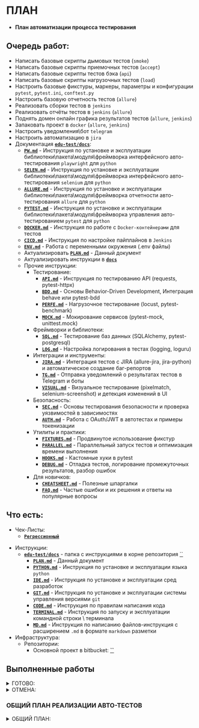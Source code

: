 # **ПЛАН**
* **План автоматизации процесса тестирования**

## **Очередь работ:**
* Написать базовые скрипты дымовых тестов (`smoke`)
* Написать базовые скрипты приемочных тестов (`accept`)
* Написать базовые скрипты тестов бэка (`api`)
* Написать базовые скрипты нагрузочных тестов (`load`)
* Настроить базовые фикстуры, маркеры, параметры и конфигурации `pytest`, `pytest.ini`, `conftest.py`
* Настроить базовую отчетность тестов (`allure`)
* Реализовать сборки тестов в `jenkins`
* Реализовать отчёты тестов в `jenkins` (`allure`)
* Поднять домен онлайн графика результатов тестов (`allure`, `jenkins`)
* Запаковать проект в `docker` (`allure`, `jenkins`)
* Настроить уведомления\бот `telegram`
* Настроить автоматизацию в `jira`
* Документация [**`edu-test/docs`**]():
  * [**`PW.md`**]() - Инструкция по установке и эксплуатации библиотеки\пакета\модуля\фреймворка интерфейсного авто-тестирования `playwright` для `python`
  * [**`SELEN.md`**]() - Инструкция по установке и эксплуатации библиотеки\пакета\модуля\фреймворка интерфейсного авто-тестирования `selenium` для `python`
  * [**`ALLURE.md`**]() - Инструкция по установке и эксплуатации библиотеки\пакета\модуля\фреймворка отчетности авто-тестирования `allure` для `python`
  * [**`PYTEST.md`**]() - Инструкция по установке и эксплуатации библиотеки\пакета\модуля\фреймворка управления авто-тестированием `pytest` для `python`
  * [**`DOCKER.md`**]() - Инструкция по работе с `Docker-контейнерами` для тестов
  * [**`CICD.md`**]() - Инструкция по настройке пайплайнов в `Jenkins`
  * [**`ENV.md`**]() - Работа с переменными окружения (.env файлы)
  * Актуализировать [**`PLAN.md`**]() - Данный документ
  * Актуализировать инструкции в [**`docs`**]()
  * Прочие инструкции:
    * Тестирование:
      * [**`API.md`**]() - Инструкция по тестированию API (requests, pytest-httpx)
      * [**`BDD.md`**]() - Основы Behavior-Driven Development, Интеграция behave или pytest-bdd
      * [**`PERFE.md`**]() - Нагрузочное тестирование (locust, pytest-benchmark)
      * [**`MOCK.md`**]() - Мокирование сервисов (pytest-mock, unittest.mock)
    * Фреймворки и библиотеки:
      * [**`SQL.md`**]() - Тестирование баз данных (SQLAlchemy, pytest-postgresql)
      * [**`LOG.md`**]() - Настройка логирования в тестах (logging, loguru)
    * Интеграции и инструменты:
      * [**`JIRA.md`**]() - Интеграция тестов с JIRA (allure-jira, jira-python) и автоматическое создание баг-репортов
      * [**`TG.md`**]() - Отправка уведомлений о результатах тестов в Telegram и боты
      * [**`VISUAL.md`**]() - Визуальное тестирование (pixelmatch, selenium-screenshot) и детекция изменений в UI
    * Безопасность:
      * [**`SEC.md`**]() - Основы тестирования безопасности и проверка уязвимостей в зависимостях
      * [**`AUTH.md`**]() - Работа с OAuth/JWT в автотестах и примеры токенизации
    * Утилиты и практики:
      * [**`FIXTURES.md`**]() - Продвинутое использование фикстур
      * [**`PARALLEL.md`**]() - Параллельный запуск тестов и оптимизация времени выполнения
      * [**`HOOKS.md`**]() - Кастомные хуки в pytest
      * [**`DEBUG.md`**]() - Отладка тестов, логирование промежуточных результатов, разбор ошибок
    * Для новичков:
      * [**`CHEATSHEET.md`**]() - Полезные шпаргалки
      * [**`FAQ.md`**]() - Частые ошибки и их решения и ответы на популярные вопросы

## **Что есть:**
- Чек-Листы:
  - [**`Регрессионный`**]()
* Инструкции:
  * [**`edu-test/docs`**]() - папка с инструкциями в корне репозитория [``]()
    * [**`PLAN.md`**]() - Данный документ
    * [**`PYTHON.md`**]() - Инструкция по установке и эксплуатации языка `python`
    * [**`IDE.md`**]() - Инструкция по установке и эксплуатации сред разработок
    * [**`GIT.md`**]() - Инструкция по установке и эксплуатации системы управления версиями `git`
    * [**`CODE.md`**]() - Инструкция по правилам написания кода
    * [**`TERMINAL.md`**]() - Инструкция по запуску и эксплуатации командной строки \ терминала
    * [**`MD.md`**]() - Инструкция по написанию файлов-инструкция с расширением `.md` в формате `markdown` разметки
* Инфраструктура:
  * Репозитории: 
    * Основной проект в bitbucket: [**``**]()

## **Выполненные работы**
<details><summary>ГОТОВО:</summary><p>

1. `15.07.25` Создать проект авто-тестов `edu-test`
2. `16.07.25` Разработать архитектуру проекта `edu-test`
3. `16.07.25` Написать описание и инструкции (`PLAN.md`, `ARCH.md`)
4. `17.07.25` Написать описание и инструкции (`README.md`, `.gitignore`, `requirements.txt`)
5. `18.07.25` Создание директорий (`page`, `test`, `config`, `docs`, `utils`)
6. `19.07.25` Написать доп инструкций (папка `docs`, `GIT.md`, `CODE.md`)
7. `24.07.25` Написать доп инструкций (`MD.md`, `IDE.md`)
8. `25.07.25` Выделение репозитория `edu-test`
9. `26.07.25` Настройка конфигурации (`conftest.py`, `pytest.ini`)
10. `27.08.25` Написать базовые скрипты дымовых тестов (`smoke`)
11. `28.08.25` Написать доп инструкций (`TERMINAL.md`)
12. `06.09.25` Написать доп инструкций (`PYTHON.md`)
13. `06.09.25` Выделение репозитория от шаблона `edu-test` под проект
14. `07.09.25` Отладить базовые скрипты дымовых тестов (`smoke`)
</p></details>

<details><summary>ОТМЕНА:</summary><p>

</p></details>

### **ОБЩИЙ ПЛАН РЕАЛИЗАЦИИ АВТО-ТЕСТОВ**
<details><summary>ОБЩИЙ ПЛАН:</summary><p>

#### Процессы и задачи тестирования
* Разработка плана автоматизации (`PLAN.md` - мы тут)
* Актуализация тест-кейсов и чек-листов (добавление нового и улучшенного функционала из новых версий - в конце спринта)
* Написание авто-тестов по тест-кейсам после выполнения ручного тестирования задачи с новой или улучшенной функциональностью
* Слитие изменений скриптов в соответствующую ветку и использование новых тестов в ретесте и регрессе
#### Документация тестирования (необходимая)
* Список тест-кейсов (с номерами)
* Чек-лист регрессионный
* Чек-лист автоматизации (в регрессионном)
* Инструкции авто-тестов
### Реализация архитектуры авто-тестирования
#### Подготовка инфраструктуры авто-тестов
* Получить репозиторий `git`
* Настроить права доступа `git` для команды
* Создать ветку для проекта (`master`)
#### Базовая архитектура авто-тестов
* Выбрать язык\фреймворк
* Разработать архитектуру проекта автоматизации
* Определиться с инструментами, библиотеками, пакетами
* Написать `requirements.txt` что содержит зависимости (библиотеки)
* Написать `.gitignore` что содержит лист исключений для `git`
#### Написание авто-тестов
* Написать `README.md` что содержит описание проекта
* Создать архитектуру по плану:
  * Создание директорий (`page`, `test`, `config`, `docs`, `utils` и т.д.)
  * В папках создать файлы шаблоны скриптов, с примерами и шаблонами тестов, проверок и т.д.
  * Настройка конфигурации (`conftest.py`, `pytest.ini`, `config.py` и т.д.)
  * Настройка параметризации запуска тестов (`pytest.ini` и т.д.)
* Написать тестовые-случаи и составить чек-лист автоматизации
* Написать скрипты автоматизации на основе шаблонов по чек-листу
#### Настройка отчетности авто-тестов
* Генерация отчетов (`pytest`, `allure`)
* Настройка артефактов `jenkins` и хранение отчётов
#### Настроить проект в `jenkins` (отдел девопс)
* Настроить общий проект
* Настроить страницы авто-тестов приложений
* Настроить окружение
* Настройка интеграции CI\CD `jenkins` с авто-тестами
  * Ручная сборка билда
  * Запуск по расписанию
  * Запуск по событию (изменения в ветке)
  * Уведомления (`jira`, `telegram`)
#### Написать документацию проекта авто-тестов
* `README.md` - Имя, Описание, Архитектура и структура, Инструкция запуска, Что покрыто
* Прочую документацию, если потребуется, например:
  * `CODE.md` - Правила написания хорошего кода тестов проекта
  * `GIT.md`- Инструкция для работы в репозитории проекта
#### Масштабирование авто-тестов
* Настройка параллельных запусков тестов (асинхронный режим)
* Добавить теги для разных наборов тестов
* Параметризовать запуски в разных окружениях (браузеры, стенды, url)
</p></details>